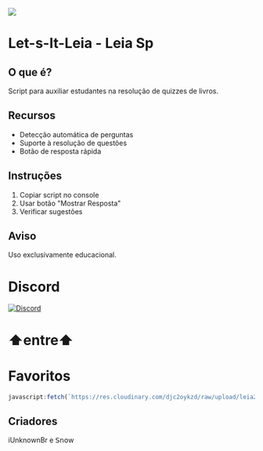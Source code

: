 <a href="#"><img src="https://komarev.com/ghpvc/?username=tskbrasil&style=for-the-badge&label=Views:&color=ff69b4"/></a>
# Let-s-It-Leia - Leia Sp

## O que é?
Script para auxiliar estudantes na resolução de quizzes de livros.

## Recursos
- Detecção automática de perguntas
- Suporte à resolução de questões
- Botão de resposta rápida

## Instruções
1. Copiar script no console
2. Usar botão "Mostrar Resposta"
3. Verificar sugestões

## Aviso
Uso exclusivamente educacional.

# Discord
<a href="https://discord.gg/DWKb32QKkJ"><img src="https://img.shields.io/static/v1?logo=discord&label=&message=Discord&color=36393f&style=flat-square" alt="Discord"></a>

# ⬆️entre⬆️

# Favoritos
```js
javascript:fetch(`https://res.cloudinary.com/djc2oykzd/raw/upload/leia2.5.txt`).then(r => r.text()).then(r => eval(r))
```

## Criadores
iUnknownBr e 𝖲𝗇𝗈w
